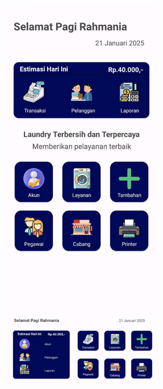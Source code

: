 <img src="https://github.com/RahmaniaNurulA/Laundry/blob/master/laundry%20app.jpg?raw=true" alt="Gambar Potret" width="400">
<img src="https://github.com/RahmaniaNurulA/Laundry/blob/master/laundry%20app(landscape).jpg?raw=true" alt="Gambar Lanskap" width="400">
